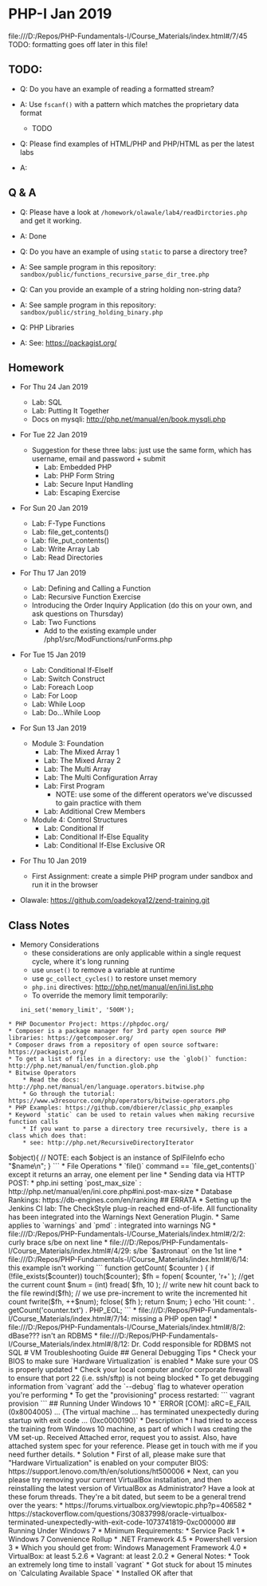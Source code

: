# PHP-I Jan 2019

file:///D:/Repos/PHP-Fundamentals-I/Course_Materials/index.html#/7/45
TODO: formatting goes off later in this file!

## TODO:
* Q: Do you have an example of reading a formatted stream?
* A: Use `fscanf()` with a pattern which matches the proprietary data format
     * TODO

* Q: Please find examples of HTML/PHP and PHP/HTML as per the latest labs
* A:


## Q & A
* Q: Please have a look at `/homework/olawale/lab4/readDirctories.php` and get it working.
* A: Done

* Q: Do you have an example of using `static` to parse a directory tree?
* A: See sample program in this repository: `sandbox/public/functions_recursive_parse_dir_tree.php`

* Q: Can you provide an example of a string holding non-string data?
* A: See sample program in this repository: `sandbox/public/string_holding_binary.php`

* Q: PHP Libraries
* A: See: https://packagist.org/

## Homework
* For Thu 24 Jan 2019
  * Lab: SQL
  * Lab: Putting It Together
  * Docs on mysqli: http://php.net/manual/en/book.mysqli.php
* For Tue 22 Jan 2019
  * Suggestion for these three labs: just use the same form, which has username, email and password + submit
      * Lab: Embedded PHP
      * Lab: PHP Form String
      * Lab: Secure Input Handling
      * Lab: Escaping Exercise
* For Sun 20 Jan 2019
  * Lab: F-Type Functions
  * Lab: file_get_contents()
  * Lab: file_put_contents()
  * Lab: Write Array Lab
  * Lab: Read Directories
* For Thu 17 Jan 2019
  * Lab: Defining and Calling a Function
  * Lab: Recursive Function Exercise
  * Introducing the Order Inquiry Application  (do this on your own, and ask questions on Thursday)
  * Lab: Two Functions
    * Add to the existing example under /php1/src/ModFunctions/runForms.php
* For Tue 15 Jan 2019
  * Lab: Conditional If-ElseIf
  * Lab: Switch Construct
  * Lab: Foreach Loop
  * Lab: For Loop
  * Lab: While Loop
  * Lab: Do...While Loop
* For Sun 13 Jan 2019
  * Module 3: Foundation
      * Lab: The Mixed Array 1
      * Lab: The Mixed Array 2
      * Lab: The Multi Array
      * Lab: The Multi Configuration Array
      * Lab: First Program
        * NOTE: use some of the different operators we've discussed to gain practice with them
      * Lab: Additional Crew Members
  * Module 4: Control Structures
    * Lab: Conditional If
    * Lab: Conditional If-Else Equality
    * Lab: Conditional If-Else Exclusive OR
* For Thu 10 Jan 2019
  * First Assignment: create a simple PHP program under sandbox and run it in the browser

* Olawale: https://github.com/oadekoya12/zend-training.git

## Class Notes
* Memory Considerations
    * these considerations are only applicable within a single request cycle, where it's long running
    * use `unset()` to remove a variable at runtime
    * use `gc_collect_cycles()` to restore unset memory
    * `php.ini` directives: http://php.net/manual/en/ini.list.php
    * To override the memory limit temporarily:
    ```
    ini_set('memory_limit', '500M');
```
* PHP Documentor Project: https://phpdoc.org/
* Composer is a package manager for 3rd party open source PHP libraries: https://getcomposer.org/
* Composer draws from a repository of open source software: https://packagist.org/
* To get a list of files in a directory: use the `glob()` function: http://php.net/manual/en/function.glob.php
* Bitwise Operators
    * Read the docs: http://php.net/manual/en/language.operators.bitwise.php
    * Go through the tutorial: https://www.w3resource.com/php/operators/bitwise-operators.php
* PHP Examples: https://github.com/dbierer/classic_php_examples
* Keyword `static` can be used to retain values when making recursive function calls
    * If you want to parse a directory tree recursively, there is a class which does that:
    * see: http://php.net/RecursiveDirectoryIterator
```
<?php

$path = realpath('/etc');

$objects = new RecursiveIteratorIterator(
                new RecursiveDirectoryIterator($path),
                RecursiveIteratorIterator::SELF_FIRST
);
foreach($objects as $name => $object){
    // NOTE: each $object is an instance of SplFileInfo
    echo "$name\n";
}
```
* File Operations
    * `file()` command == `file_get_contents()` except it returns an array, one element per line
* Sending data via HTTP POST:
    * php.ini setting `post_max_size` : http://php.net/manual/en/ini.core.php#ini.post-max-size
* Database Rankings: https://db-engines.com/en/ranking

## ERRATA
* Setting up the Jenkins CI lab: The CheckStyle plug-in reached end-of-life. All functionality has been integrated into the Warnings Next Generation Plugin.
* Same applies to `warnings` and `pmd` : integrated into warnings NG
* file:///D:/Repos/PHP-Fundamentals-I/Course_Materials/index.html#/2/2: curly brace s/be on next line
* file:///D:/Repos/PHP-Fundamentals-I/Course_Materials/index.html#/4/29: s/be `$astronaut` on the 1st line
* file:///D:/Repos/PHP-Fundamentals-I/Course_Materials/index.html#/6/14: this example isn't working
```
function getCount( $counter )
{
    if (!file_exists($counter)) touch($counter);
    $fh = fopen( $counter, 'r+' );
    //get the current count
    $num = (int) fread( $fh, 10 );
    // write new hit count back to the file
    rewind($fh);
    // we use pre-increment to write the incremented hit count
    fwrite($fh, ++$num);
    fclose( $fh );
    return $num;
}
echo 'Hit count: ' . getCount('counter.txt') . PHP_EOL;
```
* file:///D:/Repos/PHP-Fundamentals-I/Course_Materials/index.html#/7/14: missing a PHP open tag!
* file:///D:/Repos/PHP-Fundamentals-I/Course_Materials/index.html#/8/2: dBase??? isn't an RDBMS
* file:///D:/Repos/PHP-Fundamentals-I/Course_Materials/index.html#/8/12: Dr. Codd responsible for RDBMS not SQL

# VM Troubleshooting Guide

## General Debugging Tips
* Check your BIOS to make sure `Hardware Virtualization` is enabled
* Make sure your OS is properly updated
* Check your local computer and/or corporate firewall to ensure that port 22 (i.e. ssh/sftp) is not being blocked
* To get debugging information from `vagrant` add the `--debug` flag to whatever operation you're performing
* To get the "provisioning" process restarted:
```
vagrant provision
```

## Running Under Windows 10
* `ERROR [COM]: aRC=E_FAIL (0x8004005) ... {The virtual machine ... has terminated unexpectedly during startup with exit code ... (0xc0000190)`
  * Description
    * I had tried to access the training from Windows 10 machine, as part of which I was creating the VM set-up. Received Attached error, request you to assist. Also, have attached system spec for your reference. Please get in touch with me if you need further details.
  * Solution
    * First of all, please make sure that "Hardware Virtualization" is enabled on your computer BIOS: https://support.lenovo.com/th/en/solutions/ht500006
    * Next, can you please try removing your current VirtualBox installation, and then reinstalling the latest version of VirtualBox as Administrator?
      Have a look at these forum threads.  They're a bit dated, but seem to be a general trend over the years:
        * https://forums.virtualbox.org/viewtopic.php?p=406582
        * https://stackoverflow.com/questions/30837998/oracle-virtualbox-terminated-unexpectedly-with-exit-code-1073741819-0xc000000

## Running Under Windows 7
* Minimum Requirements:
  * Service Pack 1
  * Windows 7 Convenience Rollup
  * .NET Framework 4.5
  * Powershell version 3
    * Which you should get from: Windows Management Framework 4.0
  * VirtualBox: at least 5.2.6
  * Vagrant: at least 2.0.2
* General Notes:
  * Took an extremely long time to install `vagrant`
    * Got stuck for about 15 minutes on `Calculating Available Space`
    * Installed OK after that
